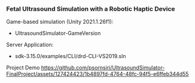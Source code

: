 ### Fetal Ultrasound Simulation with a Robotic Haptic Device

Game-based simulation (Unity 2021.1.26f1): 
* UltrasoundSimulator-GameVersion

Server Application:
* sdk-3.15.0/examples/CLI/drd-CLI-VS2019.sln

Project Demo
https://github.com/psornsiri/UltrasoundSimulator-FinalProject/assets/127424423/1b4897fd-4764-48fc-94f5-e6ffeb344d55
